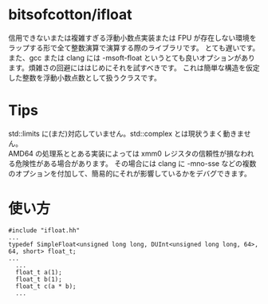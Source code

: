 # bitsofcotton/ifloat
信用できないまたは複雑すぎる浮動小数点実装または FPU が存在しない環境をラップする形で全て整数演算で演算する際のライブラリです。
とても遅いです。また、gcc または clang には -msoft-float というとても良いオプションがあります。煩雑さの回避にははじめにそれを試すべきです。
これは簡単な構造を仮定した整数を浮動小数点数として扱うクラスです。

# Tips
std::limits に(まだ)対応していません。std::complex とは現状うまく動きません。  
AMD64 の処理系ととある実装によっては xmm0 レジスタの信頼性が損なわれる危険性がある場合があります。
その場合には clang に -mno-sse などの複数のオプションを付加して、簡易的にそれが影響しているかをデバグできます。

# 使い方
    #include "ifloat.hh"
    ...
    typedef SimpleFloat<unsigned long long, DUInt<unsigned long long, 64>, 64, short> float_t;
    ...
      ...
      float_t a(1);
      float_t b(1);
      float_t c(a * b);
      ...
